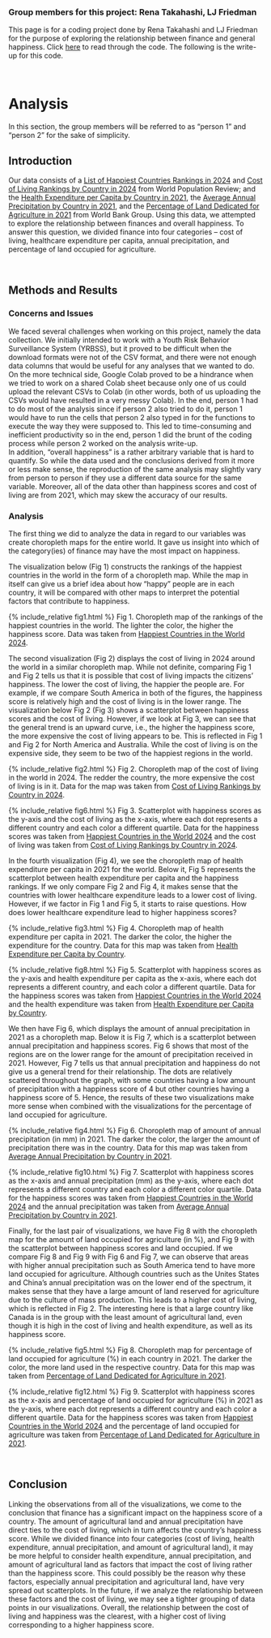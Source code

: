 ### Group members for this project: Rena Takahashi, LJ Friedman

This page is for a coding project done by Rena Takahashi and LJ Friedman for the purpose of exploring the relationship between finance and general happiness. Click [here](Final_Project_—_Happiness_Data.ipynb) to read through the code.
The following is the write-up for this code.

<br>

# Analysis

In this section, the group members will be referred to as “person 1” and “person 2” for the sake of simplicity.

## Introduction

Our data consists of a [List of Happiest Countries Rankings in 2024](https://worldpopulationreview.com/country-rankings/happiest-countries-in-the-world) and [Cost of Living Rankings by Country in 2024](https://worldpopulationreview.com/country-rankings/cost-of-living-by-country) from World Population Review; and the [Health Expenditure per Capita by Country in 2021](https://data.worldbank.org/indicator/SH.XPD.CHEX.PC.CD?locations=1W), the [Average Annual Precipitation by Country in 2021](https://data.worldbank.org/indicator/AG.LND.PRCP.MM?most_recent_value_desc=true), and the [Percentage of Land Dedicated for Agriculture in 2021](https://data.worldbank.org/indicator/AG.LND.AGRI.ZS?most_recent_value_desc=true&view=map) from World Bank Group. Using this data, we attempted to explore the relationship between finances and overall happiness. To answer this question, we divided finance into four categories – cost of living, healthcare expenditure per capita, annual precipitation, and percentage of land occupied for agriculture.

<br>

## Methods and Results

### Concerns and Issues

We faced several challenges when working on this project, namely the data collection. We initially intended to work with a Youth Risk Behavior Surveillance System (YRBSS), but it proved to be difficult when the download formats were not of the CSV format, and there were not enough data columns that would be useful for any analyses that we wanted to do.   
On the more technical side, Google Colab proved to be a hindrance when we tried to work on a shared Colab sheet because only one of us could upload the relevant CSVs to Colab (in other words, both of us uploading the CSVs would have resulted in a very messy Colab). In the end, person 1 had to do most of the analysis since if person 2 also tried to do it, person 1 would have to run the cells that person 2 also typed in for the functions to execute the way they were supposed to. This led to time-consuming and inefficient productivity so in the end, person 1 did the brunt of the coding process while person 2 worked on the analysis write-up.  
In addition, “overall happiness” is a rather arbitrary variable that is hard to quantify. So while the data used and the conclusions derived from it more or less make sense, the reproduction of the same analysis may slightly vary from person to person if they use a different data source for the same variable. Moreover, all of the data other than happiness scores and cost of living are from 2021, which may skew the accuracy of our results.


### Analysis

The first thing we did to analyze the data in regard to our variables was create choropleth maps for the entire world. It gave us insight into which of the category(ies) of finance may have the most impact on happiness.  

The visualization below (Fig 1\) constructs the rankings of the happiest countries in the world in the form of a choropleth map. While the map in itself can give us a brief idea about how “happy” people are in each country, it will be compared with other maps to interpret the potential factors that contribute to happiness.

  {% include_relative fig1.html %}
Fig 1\. Choropleth map of the rankings of the happiest countries in the world. The lighter the color, the higher the happiness score. Data was taken from [Happiest Countries in the World 2024](https://worldpopulationreview.com/country-rankings/happiest-countries-in-the-world).


The second visualization (Fig 2\) displays the cost of living in 2024 around the world in a similar choropleth map. While not definite, comparing Fig 1 and Fig 2 tells us that it is possible that cost of living impacts the citizens’ happiness. The lower the cost of living, the happier the people are. For example, if we compare South America in both of the figures, the happiness score is relatively high and the cost of living is in the lower range. The visualization below Fig 2 (Fig 3\) shows a scatterplot between happiness scores and the cost of living. However, if we look at Fig 3, we can see that the general trend is an upward curve, i.e., the higher the happiness score, the more expensive the cost of living appears to be. This is reflected in Fig 1 and Fig 2 for North America and Australia. While the cost of living is on the expensive side, they seem to be two of the happiest regions in the world.

  {% include_relative fig2.html %}
Fig 2\. Choropleth map of the cost of living in the world in 2024\. The redder the country, the more expensive the cost of living is in it. Data for the map was taken from [Cost of Living Rankings by Country in 2024](https://worldpopulationreview.com/country-rankings/cost-of-living-by-country).


  {% include_relative fig6.html %}
Fig 3\. Scatterplot with happiness scores as the y-axis and the cost of living as the x-axis, where each dot represents a different country and each color a different quartile. Data for the happiness scores was taken from [Happiest Countries in the World 2024](https://worldpopulationreview.com/country-rankings/happiest-countries-in-the-world) and the cost of living was taken from [Cost of Living Rankings by Country in 2024](https://worldpopulationreview.com/country-rankings/cost-of-living-by-country).


In the fourth visualization (Fig 4), we see the choropleth map of health expenditure per capita in 2021 for the world. Below it, Fig 5 represents the scatterplot between health expenditure per capita and the happiness rankings. If we only compare Fig 2 and Fig 4, it makes sense that the countries with lower healthcare expenditure leads to a lower cost of living. However, if we factor in Fig 1 and Fig 5, it starts to raise questions. How does lower healthcare expenditure lead to higher happiness scores?  

  {% include_relative fig3.html %}
Fig 4\. Choropleth map of health expenditure per capita in 2021\. The darker the color, the higher the expenditure for the country. Data for this map was taken from [Health Expenditure per Capita by Country](https://data.worldbank.org/indicator/SH.XPD.CHEX.PC.CD?locations=1W).


  {% include_relative fig8.html %}
Fig 5\. Scatterplot with happiness scores as the y-axis and health expenditure per capita as the x-axis, where each dot represents a different country, and each color a different quartile. Data for the happiness scores was taken from [Happiest Countries in the World 2024](https://worldpopulationreview.com/country-rankings/happiest-countries-in-the-world) and the health expenditure was taken from [Health Expenditure per Capita by Country](https://data.worldbank.org/indicator/SH.XPD.CHEX.PC.CD?locations=1W).


We then have Fig 6, which displays the amount of annual precipitation in 2021 as a choropleth map. Below it is Fig 7, which is a scatterplot between annual precipitation and happiness scores. Fig 6 shows that most of the regions are on the lower range for the amount of precipitation received in 2021\. However, Fig 7 tells us that annual precipitation and happiness do not give us a general trend for their relationship. The dots are relatively scattered throughout the graph, with some countries having a low amount of precipitation with a happiness score of 4 but other countries having a happiness score of 5\. Hence, the results of these two visualizations make more sense when combined with the visualizations for the percentage of land occupied for agriculture.

  {% include_relative fig4.html %}
Fig 6\. Choropleth map of amount of annual precipitation (in mm) in 2021\. The darker the color, the larger the amount of precipitation there was in the country. Data for this map was taken from [Average Annual Precipitation by Country in 2021](https://data.worldbank.org/indicator/AG.LND.PRCP.MM?most_recent_value_desc=true).


  {% include_relative fig10.html %}
Fig 7\. Scatterplot with happiness scores as the x-axis and annual precipitation (mm) as the y-axis, where each dot represents a different country and each color a different color quartile. Data for the happiness scores was taken from [Happiest Countries in the World 2024](https://worldpopulationreview.com/country-rankings/happiest-countries-in-the-world) and the annual precipitation was taken from [Average Annual Precipitation by Country in 2021](https://data.worldbank.org/indicator/AG.LND.PRCP.MM?most_recent_value_desc=true).


Finally, for the last pair of visualizations, we have Fig 8 with the choropleth map for the amount of land occupied for agriculture (in %), and Fig 9 with the scatterplot between happiness scores and land occupied. If we compare Fig 8 and Fig 9 with Fig 6 and Fig 7, we can observe that areas with higher annual precipitation such as South America tend to have more land occupied for agriculture. Although countries such as the Unites States and China’s annual precipitation was on the lower end of the spectrum, it makes sense that they have a large amount of land reserved for agriculture due to the culture of mass production. This leads to a higher cost of living, which is reflected in Fig 2\. The interesting here is that a large country like Canada is in the group with the least amount of agricultural land, even though it is high in the cost of living and health expenditure, as well as its happiness score.  

  {% include_relative fig5.html %}
Fig 8\. Choropleth map for percentage of land occupied for agriculture (%) in each country in 2021\. The darker the color, the more land used in the respective country. Data for this map was taken from [Percentage of Land Dedicated for Agriculture in 2021](https://data.worldbank.org/indicator/AG.LND.AGRI.ZS?most_recent_value_desc=true&view=map).


  {% include_relative fig12.html %}
Fig 9\. Scatterplot with happiness scores as the x-axis and percentage of land occupied for agriculture (%) in 2021 as the y-axis, where each dot represents a different country and each color a different quartile. Data for the happiness scores was taken from [Happiest Countries in the World 2024](https://worldpopulationreview.com/country-rankings/happiest-countries-in-the-world) and the percentage of land occupied for agriculture was taken from [Percentage of Land Dedicated for Agriculture in 2021](https://data.worldbank.org/indicator/AG.LND.AGRI.ZS?most_recent_value_desc=true&view=map).

<br>

## Conclusion

Linking the observations from all of the visualizations, we come to the conclusion that finance has a significant impact on the happiness score of a country. The amount of agricultural land and annual precipitation have direct ties to the cost of living, which in turn affects the country’s happiness score. While we divided finance into four categories (cost of living, health expenditure, annual precipitation, and amount of agricultural land), it may be more helpful to consider health expenditure, annual precipitation, and amount of agricultural land as factors that impact the cost of living rather than the happiness score. This could possibly be the reason why these factors, especially annual precipitation and agricultural land, have very spread out scatterplots. In the future, if we analyze the relationship between these factors and the cost of living, we may see a tighter grouping of data points in our visualizations. Overall, the relationship between the cost of living and happiness was the clearest, with a higher cost of living corresponding to a higher happiness score.
